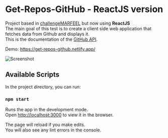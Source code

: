 # Get-Repos-GitHub - ReactJS version

Project based in [challengeMARFEEL](https://github.com/SoyDiego/challengeMARFEEL) but now using **ReactJS**  
The main goal of this test is to create a client side web application that fetches data from Github and displays it.  
This is the documentation of the ​[GitHub API](https://developer.github.com/v3/).

Demo: https://get-repos-github.netlify.app/

![Screenshot](https://i.imgur.com/0lMChZE.png)

## Available Scripts

In the project directory, you can run:

### `npm start`

Runs the app in the development mode.<br />
Open [http://localhost:3000](http://localhost:3000) to view it in the browser.

The page will reload if you make edits.<br />
You will also see any lint errors in the console.